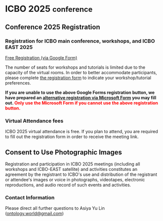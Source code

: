 <br>
<h1> ICBO 2025 <small>conference</small></h1>

## Conference 2025 Registration 

### Registration for ICBO main conference, workshops, and ICBO EAST 2025

<a href="https://docs.google.com/forms/d/e/1FAIpQLSfeRGzYjdJnzsKFVz4L-8R5fVI9gqVptQz37vAzgxjDUcduEQ/viewform?usp=pp_url&entry.614919108=Yes+(default+opt-in)" class="btn btn-success btn-primary btn-lg" role="button" target="_blank">
  Free Registration (via Google Form)
</a>

<p>
The number of seats for workshops and tutorials is limited due to the capacity of the virtual rooms. In order to better accommodate participants, please complete <a href="https://forms.gle/cytfYwWsRQG4XEes6">the registration form</a> to indicate your workshop/tutorial preferences.
</p>

<b>
If you are unable to use the above Google Forms registration button, we have prepared an <a href="https://forms.office.com/Pages/ResponsePage.aspx?id=DQSIkWdsW0yxEjajBLZtrQAAAAAAAAAAAAMAANCwqLNUQjdLNTA1RDBCRjNHNUM3RUZWWUU5M1k2Ui4u&rc04a3c4fd83546d4a31b2cd3c54a9eaa=%22Yes%22">alternative registration via Microsoft Form</a> you may fill out. <font color="red">Only use the Microsoft Form if you cannot use the above registration button.</font>
</b>

### Virtual Attendance fees

ICBO 2025 virtual attendance is free. If you plan to attend, you are required to fill out the registration form in order to receive the meeting link.

## Consent to Use Photographic Images

Registration and participation in ICBO 2025 meetings (including all workshops and ICBO-EAST satellite) and activities constitutes an agreement by the registrant to ICBO's use and distribution of the registrant or attendee's images or voice in photographs, videotapes, electronic reproductions, and audio record of such events and activities.

### Contact Information 

Please direct all further questions to Asiya Yu Lin (ontology.world@gmail.com)


